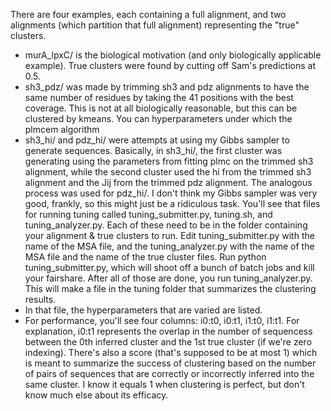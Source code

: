 There are four examples, each containing a full alignment, and two alignments (which partition that full alignment) representing the "true" clusters.
- murA_lpxC/ is the biological motivation (and only biologically applicable example). True clusters were found by cutting off Sam's predictions at 0.5.
- sh3_pdz/ was made by trimming sh3 and pdz alignments to have the same number of residues by taking the 41 positions with the best coverage. This is not at all biologically reasonable, but this can be clustered by kmeans. You can hyperparameters under which the plmcem algorithm 
- sh3_hi/ and pdz_hi/ were attempts at using my Gibbs sampler to generate sequences. Basically, in sh3_hi/, the first cluster was generating using the parameters from fitting plmc on the trimmed sh3 alignment, while the second cluster used the hi from the trimmed sh3 alignment and the Jij from the trimmed pdz alignment. The analogous process was used for pdz_hi/. I don't think my Gibbs sampler was very good, frankly, so this might just be a ridiculous task.
You'll see that files for running tuning called tuning_submitter.py, tuning.sh, and tuning_analyzer.py. Each of these need to be in the folder containing your alignment & true clusters to run. Edit tuning_submitter.py with the name of the MSA file, and the tuning_analyzer.py with the name of the MSA file and the name of the true cluster files. Run python tuning_submitter.py, which will shoot off a bunch of batch jobs and kill your fairshare. After all of those are done, you run tuning_analyzer.py.
This will make a file in the tuning folder that summarizes the clustering results.
- In that file, the hyperparameters that are varied are listed.
- For performance, you'll see four columns: i0:t0, i0:t1, i1:t0, i1:t1. For explanation, i0:t1 represents the overlap in the number of sequencess between the 0th inferred cluster and the 1st true cluster (if we're zero indexing). There's also a score (that's supposed to be at most 1) which is meant to summarize the success of clustering based on the number of pairs of sequences that are correctly or incorrectly inferred into the same cluster. I know it equals 1 when clustering is perfect, but don't know much else about its efficacy.

